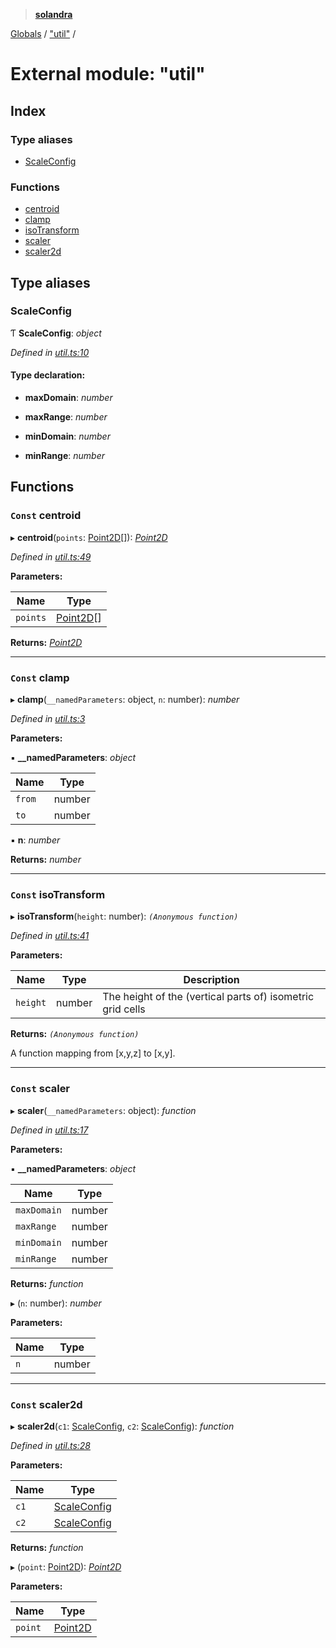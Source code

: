 > **[solandra](../README.md)**

[Globals](../README.md) / ["util"](_util_.md) /

# External module: "util"

## Index

### Type aliases

* [ScaleConfig](_util_.md#scaleconfig)

### Functions

* [centroid](_util_.md#const-centroid)
* [clamp](_util_.md#const-clamp)
* [isoTransform](_util_.md#const-isotransform)
* [scaler](_util_.md#const-scaler)
* [scaler2d](_util_.md#const-scaler2d)

## Type aliases

###  ScaleConfig

Ƭ **ScaleConfig**: *object*

*Defined in [util.ts:10](https://github.com/jamesporter/solandra/blob/544e3ee/src/lib/util.ts#L10)*

#### Type declaration:

* **maxDomain**: *number*

* **maxRange**: *number*

* **minDomain**: *number*

* **minRange**: *number*

## Functions

### `Const` centroid

▸ **centroid**(`points`: [Point2D](_types_sol_.md#point2d)[]): *[Point2D](_types_sol_.md#point2d)*

*Defined in [util.ts:49](https://github.com/jamesporter/solandra/blob/544e3ee/src/lib/util.ts#L49)*

**Parameters:**

Name | Type |
------ | ------ |
`points` | [Point2D](_types_sol_.md#point2d)[] |

**Returns:** *[Point2D](_types_sol_.md#point2d)*

___

### `Const` clamp

▸ **clamp**(`__namedParameters`: object, `n`: number): *number*

*Defined in [util.ts:3](https://github.com/jamesporter/solandra/blob/544e3ee/src/lib/util.ts#L3)*

**Parameters:**

▪ **__namedParameters**: *object*

Name | Type |
------ | ------ |
`from` | number |
`to` | number |

▪ **n**: *number*

**Returns:** *number*

___

### `Const` isoTransform

▸ **isoTransform**(`height`: number): *`(Anonymous function)`*

*Defined in [util.ts:41](https://github.com/jamesporter/solandra/blob/544e3ee/src/lib/util.ts#L41)*

**Parameters:**

Name | Type | Description |
------ | ------ | ------ |
`height` | number | The height of the (vertical parts of) isometric grid cells |

**Returns:** *`(Anonymous function)`*

A function mapping from [x,y,z] to [x,y].

___

### `Const` scaler

▸ **scaler**(`__namedParameters`: object): *function*

*Defined in [util.ts:17](https://github.com/jamesporter/solandra/blob/544e3ee/src/lib/util.ts#L17)*

**Parameters:**

▪ **__namedParameters**: *object*

Name | Type |
------ | ------ |
`maxDomain` | number |
`maxRange` | number |
`minDomain` | number |
`minRange` | number |

**Returns:** *function*

▸ (`n`: number): *number*

**Parameters:**

Name | Type |
------ | ------ |
`n` | number |

___

### `Const` scaler2d

▸ **scaler2d**(`c1`: [ScaleConfig](_util_.md#scaleconfig), `c2`: [ScaleConfig](_util_.md#scaleconfig)): *function*

*Defined in [util.ts:28](https://github.com/jamesporter/solandra/blob/544e3ee/src/lib/util.ts#L28)*

**Parameters:**

Name | Type |
------ | ------ |
`c1` | [ScaleConfig](_util_.md#scaleconfig) |
`c2` | [ScaleConfig](_util_.md#scaleconfig) |

**Returns:** *function*

▸ (`point`: [Point2D](_types_sol_.md#point2d)): *[Point2D](_types_sol_.md#point2d)*

**Parameters:**

Name | Type |
------ | ------ |
`point` | [Point2D](_types_sol_.md#point2d) |